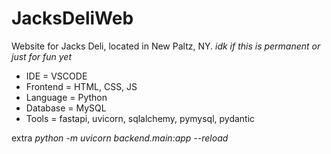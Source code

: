 # JacksDeliWeb
Website for Jacks Deli, located in New Paltz, NY. 
*idk if this is permanent or just for fun yet*

- IDE = VSCODE
- Frontend = HTML, CSS, JS
- Language = Python
- Database = MySQL
- Tools = fastapi, uvicorn, sqlalchemy, pymysql, pydantic



extra
*python -m uvicorn backend.main:app --reload*
